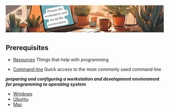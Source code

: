 # ![install - 2025](./Assets/images/home-heders.png)

## Prerequisites

* [Resources](../Getting-Started/Assets/things/Resources.md) Things that help with programming

* [Command line](./Most-used-command-line) Quick access to the most commonly used command line

***preparing and configuring a workstation and development environment for programming to operating system***

- [Windows](./Windows)
- [Ubuntu](./Ubuntu)
- [Mac](./Mac)
